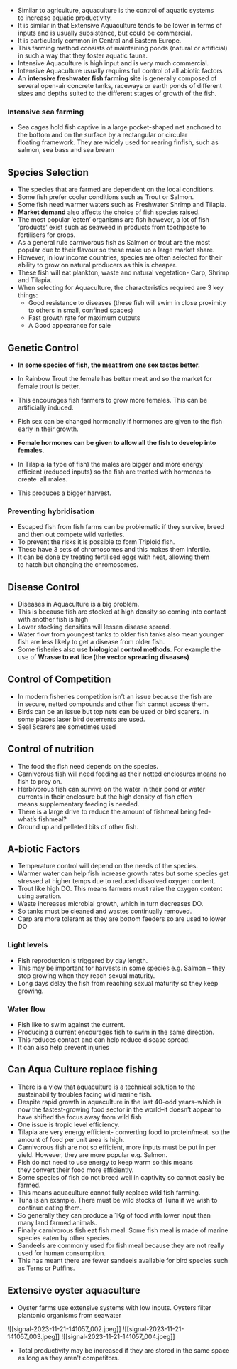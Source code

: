 - Similar to agriculture, aquaculture is the control of aquatic systems to increase aquatic productivity. ​
- It is similar in that Extensive Aquaculture tends to be lower in terms of inputs and is usually subsistence, but could be commercial. ​
- It is particularly common in Central and Eastern Europe. ​
- This farming method consists of maintaining ponds (natural or artificial) in such a way that they foster aquatic fauna.
- Intensive Aquaculture is high input and is very much commercial. ​
- Intensive Aquaculture usually requires full control of all abiotic factors​
- An **intensive freshwater fish farming site** is generally composed of several open-air concrete tanks, raceways or earth ponds of different sizes and depths suited to the different stages of growth of the fish.​
### Intensive sea farming
- Sea cages hold fish captive in a large pocket-shaped net anchored to the bottom and on the surface by a rectangular or circular floating framework. They are widely used for rearing finfish, such as salmon, sea bass and sea bream

## Species Selection
- The species that are farmed are dependent on the local conditions. ​
- Some fish prefer cooler conditions such as Trout or Salmon. ​
- Some fish need warmer waters such as Freshwater Shrimp and Tilapia. ​
- **Market demand** also affects the choice of fish species raised. ​
- The most popular ‘eaten’ organisms are fish however, a lot of fish ‘products’ exist such as seaweed in products from toothpaste to fertilisers for crops. ​
- As a general rule carnivorous fish as Salmon or trout are the most popular due to their flavour so these make up a large market share. ​
- However, in low income countries, species are often selected for their ability to grow on natural producers as this is cheaper. ​
- These fish will eat plankton, waste and natural vegetation- Carp, Shrimp and Tilapia. ​
​
- When selecting for Aquaculture, the characteristics required are 3 key things:​
	- Good resistance to diseases (these fish will swim in close proximity to others in small, confined spaces)​
	- Fast growth rate for maximum outputs​
	- A Good appearance for sale

## Genetic Control
- **In some species of fish, the meat from one sex tastes better.**
- In Rainbow Trout the female has better meat and so the market for female trout is better. 
- This encourages fish farmers to grow more females. This can be artificially induced. ​

- Fish sex can be changed hormonally if hormones are given to the fish early in their growth.
- **Female hormones can be given to allow all the fish to develop into females.**  ​

- In Tilapia (a type of fish) the males are bigger and more energy efficient (reduced inputs) so the fish are treated with hormones to create  all males. ​
- This produces a bigger harvest.

### Preventing hybridisation
- Escaped fish from fish farms can be problematic if they survive, breed and then out compete wild varieties. ​
- To prevent the risks it is possible to form Triploid fish. ​
- These have 3 sets of chromosomes and this makes them infertile. ​
- It can be done by treating fertilised eggs with heat, allowing them to hatch but changing the chromosomes.​

## Disease Control
- Diseases in Aquaculture is a big problem. ​
- This is because fish are stocked at high density so coming into contact with another fish is high 
- Lower stocking densities will lessen disease spread. ​
- Water flow from youngest tanks to older fish tanks also mean younger fish are less likely to get a disease from older fish. ​
- Some fisheries also use **biological control methods**. For example the use of **Wrasse to eat lice (the vector spreading diseases)**

## Control of Competition
- In modern fisheries competition isn’t an issue because the fish are in secure, netted compounds and other fish cannot access them. ​
- Birds can be an issue but top nets can be used or bird scarers. In some places laser bird deterrents are used.
- Seal Scarers are sometimes used

## Control of nutrition
- The food the fish need depends on the species. ​
- Carnivorous fish will need feeding as their netted enclosures means no fish to prey on. ​
- Herbivorous fish can survive on the water in their pond or water currents in their enclosure but the high density of fish often means supplementary feeding is needed. ​
- There is a large drive to reduce the amount of fishmeal being fed- what’s fishmeal? ​
- Ground up and pelleted bits of other fish. ​

## A-biotic Factors
- Temperature control will depend on the needs of the species. ​
- Warmer water can help fish increase growth rates but some species get stressed at higher temps due to reduced dissolved oxygen content. ​
- ​Trout like high DO. This means farmers must raise the oxygen content using aeration. ​
- Waste increases microbial growth, which in turn decreases DO. ​
- So tanks must be cleaned and wastes continually removed. ​
- Carp are more tolerant as they are bottom feeders so are used to lower DO​

### Light levels

- Fish reproduction is triggered by day length. ​
- This may be important for harvests in some species e.g. Salmon – they stop growing when they reach sexual maturity. ​
- Long days delay the fish from reaching sexual maturity so they keep growing. ​

### Water flow

- Fish like to swim against the current. ​
- Producing a current encourages fish to swim in the same direction. ​
- This reduces contact and can help reduce disease spread. ​
- It can also help prevent injuries ​

## Can Aqua Culture replace fishing
- There is a view that aquaculture is a technical solution to the sustainability troubles facing wild marine fish.​
- Despite rapid growth in aquaculture in the last 40-odd years–which is now the fastest-growing food sector in the world–it doesn’t appear to have shifted the focus away from wild fish​
- One issue is tropic level efficiency. ​
- Tilapia are very energy efficient- converting food to protein/meat  so the amount of food per unit area is high. ​
- Carnivorous fish are not so efficient, more inputs must be put in per yield. However, they are more popular e.g. Salmon. ​
- Fish do not need to use energy to keep warm so this means they convert their food more efficiently. ​
- Some species of fish do not breed well in captivity so cannot easily be farmed. ​
- This means aquaculture cannot fully replace wild fish farming. ​
- Tuna is an example. There must be wild stocks of Tuna if we wish to continue eating them. ​
- So generally they can produce a 1Kg of food with lower input than many land farmed animals.​
- Finally carnivorous fish eat fish meal. Some fish meal is made of marine species eaten by other species. ​
- Sandeels are commonly used for fish meal because they are not really used for human consumption. ​
- This has meant there are fewer sandeels available for bird species such as Terns or Puffins.  ​



## Extensive oyster aquaculture
- Oyster farms use extensive systems with low inputs. Oysters filter plantonic organisms from seawater


![[signal-2023-11-21-141057_002.jpeg]]
![[signal-2023-11-21-141057_003.jpeg]] 
![[signal-2023-11-21-141057_004.jpeg]]
- Total productivity may be increased if they are stored in the same space as long as they aren't competitors.

